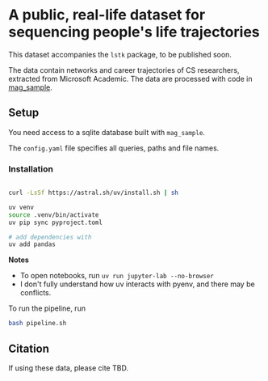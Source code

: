 
# A public, real-life dataset for sequencing people's life trajectories

This dataset accompanies the `lstk` package, to be published soon.

The data contain networks and career trajectories of CS researchers, extracted from Microsoft Academic. The data are processed with code in [mag_sample](https://github.com/f-hafner/mag_sample).


## Setup

You need access to a sqlite database built with `mag_sample`.

The `config.yaml` file specifies all queries, paths and file names.


### Installation

```bash

curl -LsSf https://astral.sh/uv/install.sh | sh

uv venv
source .venv/bin/activate
uv pip sync pyproject.toml

# add dependencies with
uv add pandas
```

**Notes**
- To open notebooks, run `uv run jupyter-lab --no-browser`
- I don't fully understand how uv interacts with pyenv, and there may be conflicts.

To run the pipeline, run

```bash
bash pipeline.sh
```


## Citation
If using these data, please cite TBD.
